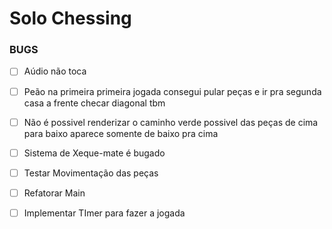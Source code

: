 # Solo Chessing


### BUGS

* [ ] Aúdio não toca
* [ ] Peão na primeira primeira jogada consegui pular peças e ir pra segunda casa a frente checar diagonal tbm
* [ ] Não é possivel renderizar o caminho verde possivel das peças de cima para baixo aparece somente de baixo pra cima
* [ ] Sistema de Xeque-mate é bugado
* [ ] Testar Movimentação das peças
* [ ] Refatorar Main
* [ ] Implementar TImer para fazer a jogada






